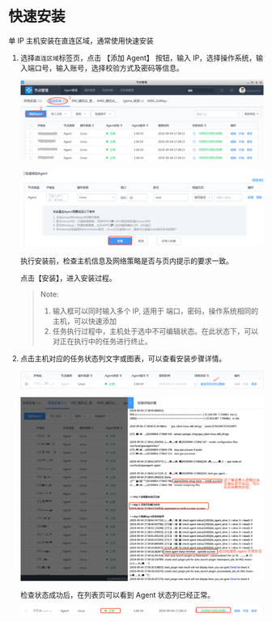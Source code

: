 # 快速安装

   单 IP 主机安装在直连区域，通常使用快速安装

1. 选择`直连区域`标签页，点击 【添加 Agent】 按钮，输入 IP，选择操作系统，输入端口号，输入账号，选择校验方式及密码等信息。

   ![049123](../assets/image-2019091520504912.png)

   ![314133](../assets/image-20190915205314133.png)

   执行安装前，检查主机信息及网络策略是否与页内提示的要求一致。

   点击【安装】，进入安装过程。

   > Note:
   >
   > 1. 输入框可以同时输入多个 IP, 适用于 端口，密码，操作系统相同的主机，可以快速添加
   > 2. 任务执行过程中，主机处于选中不可编辑状态。在此状态下，可以对正在执行中的任务进行终止。

2. 点击主机对应的任务状态列文字或图表，可以查看安装步骤详情。

   ![210129](../assets/agent0/image-20190915210210129.png)

   ![606650](../assets/agent0/image-20190915211606650.png)

   检查状态成功后，在列表页可以看到 Agent 状态列已经正常。

   ![638682](../assets/agent0/image-20190915210638682.png)
